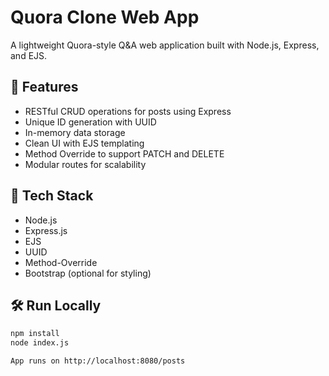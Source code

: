 # Quora Clone Web App

A lightweight Quora-style Q&A web application built with Node.js, Express, and EJS.

## 🔧 Features

- RESTful CRUD operations for posts using Express
- Unique ID generation with UUID
- In-memory data storage
- Clean UI with EJS templating
- Method Override to support PATCH and DELETE
- Modular routes for scalability

## 📁 Tech Stack

- Node.js
- Express.js
- EJS
- UUID
- Method-Override
- Bootstrap (optional for styling)

## 🛠️ Run Locally

```bash
npm install
node index.js

App runs on http://localhost:8080/posts